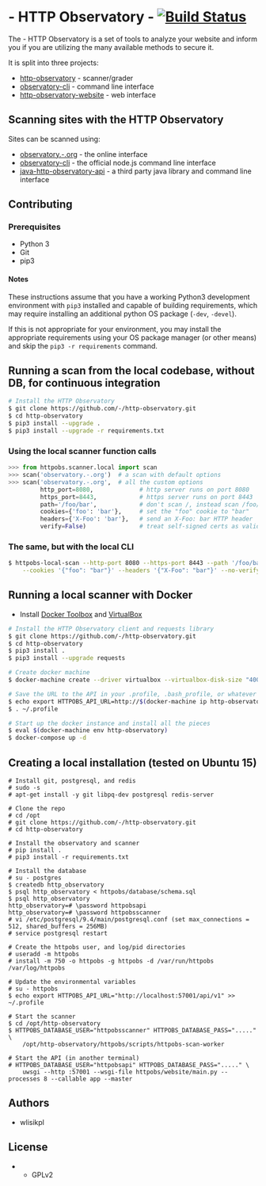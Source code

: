 # - HTTP Observatory - [![Build Status](https://travis-ci.org/april/http-observatory.svg?branch=master)](https://travis-ci.org/april/http-observatory)

The - HTTP Observatory is a set of tools to analyze your website and inform you if you are utilizing the many available methods to secure it.

It is split into three projects:

* [http-observatory](https://github.com/-/http-observatory) - scanner/grader
* [observatory-cli](https://github.com/-/observatory-cli) - command line interface
* [http-observatory-website](https://github.com/-/http-observatory-website) - web interface

## Scanning sites with the HTTP Observatory

Sites can be scanned using:

* [observatory.-.org](https://observatory.-.org/) - the online interface
* [observatory-cli](https://github.com/-/observatory-cli) - the official node.js command line interface
* [java-http-observatory-api](https://github.com/stoennies/java-http-observatory-api) - a third party java library and command line interface

## Contributing

### Prerequisites
* Python 3
* Git
* pip3

#### Notes

These instructions assume that you have a working Python3 development environment with `pip3` installed and capable of building requirements, which may require installing an additional python OS package (`-dev`, `-devel`).

If this is not appropriate for your environment, you may install the appropriate requirements using your OS package manager (or other means) and skip the `pip3 -r requirements` command.

## Running a scan from the local codebase, without DB, for continuous integration
```bash
# Install the HTTP Observatory
$ git clone https://github.com/-/http-observatory.git
$ cd http-observatory
$ pip3 install --upgrade .
$ pip3 install --upgrade -r requirements.txt
```

### Using the local scanner function calls
```python
>>> from httpobs.scanner.local import scan
>>> scan('observatory.-.org')  # a scan with default options
>>> scan('observatory.-.org',  # all the custom options
         http_port=8080,             # http server runs on port 8080
         https_port=8443,            # https server runs on port 8443
         path='/foo/bar',            # don't scan /, instead scan /foo/bar
         cookies={'foo': 'bar'},     # set the "foo" cookie to "bar"
         headers={'X-Foo': 'bar'},   # send an X-Foo: bar HTTP header
         verify=False)               # treat self-signed certs as valid for tests like HSTS/HPKP
```

### The same, but with the local CLI
```bash
$ httpobs-local-scan --http-port 8080 --https-port 8443 --path '/foo/bar' \
    --cookies '{"foo": "bar"}' --headers '{"X-Foo": "bar"}' --no-verify -.org
```

## Running a local scanner with Docker
* Install [Docker Toolbox](https://docs.docker.com/toolbox/overview/) and [VirtualBox](https://www.virtualbox.org/wiki/Downloads)

```bash
# Install the HTTP Observatory client and requests library
$ git clone https://github.com/-/http-observatory.git
$ cd http-observatory
$ pip3 install .
$ pip3 install --upgrade requests

# Create docker machine
$ docker-machine create --driver virtualbox --virtualbox-disk-size "40000" http-observatory

# Save the URL to the API in your .profile, .bash_profile, or whatever
$ echo export HTTPOBS_API_URL=http://$(docker-machine ip http-observatory):57001/api/v1 >> ~/.profile
$ . ~/.profile

# Start up the docker instance and install all the pieces
$ eval $(docker-machine env http-observatory)
$ docker-compose up -d
```

## Creating a local installation (tested on Ubuntu 15)
```
# Install git, postgresql, and redis
# sudo -s
# apt-get install -y git libpq-dev postgresql redis-server

# Clone the repo
# cd /opt
# git clone https://github.com/-/http-observatory.git
# cd http-observatory

# Install the observatory and scanner
# pip install .
# pip3 install -r requirements.txt

# Install the database
# su - postgres
$ createdb http_observatory
$ psql http_observatory < httpobs/database/schema.sql
$ psql http_observatory
http_observatory=# \password httpobsapi
http_observatory=# \password httpobsscanner
# vi /etc/postgresql/9.4/main/postgresql.conf (set max_connections = 512, shared_buffers = 256MB)
# service postgresql restart

# Create the httpobs user, and log/pid directories
# useradd -m httpobs
# install -m 750 -o httpobs -g httpobs -d /var/run/httpobs /var/log/httpobs

# Update the environmental variables
# su - httpobs
$ echo export HTTPOBS_API_URL="http://localhost:57001/api/v1" >> ~/.profile

# Start the scanner
$ cd /opt/http-observatory
$ HTTPOBS_DATABASE_USER="httpobsscanner" HTTPOBS_DATABASE_PASS="....." \
    /opt/http-observatory/httpobs/scripts/httpobs-scan-worker

# Start the API (in another terminal)
# HTTPOBS_DATABASE_USER="httpobsapi" HTTPOBS_DATABASE_PASS="....." \
    uwsgi --http :57001 --wsgi-file httpobs/website/main.py --processes 8 --callable app --master
```

## Authors

* wlisikpl

## License

* - GPLv2